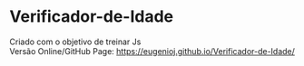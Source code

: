 # Verificador-de-Idade
Criado com o objetivo de treinar Js</br>
Versão Online/GitHub Page: https://eugenioj.github.io/Verificador-de-Idade/
